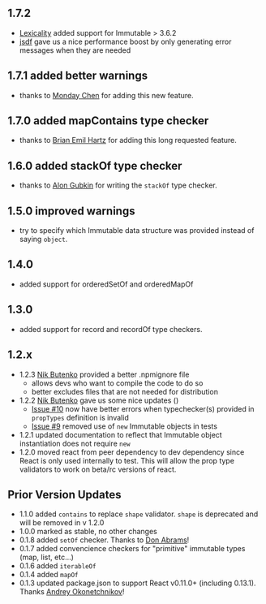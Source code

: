 ## 1.7.2
  - [Lexicality](https://github.com/Lexicality) added support for Immutable > 3.6.2
  - [jsdf](https://github.com/jsdf) gave us a nice performance boost by only generating error messages when they are needed

## 1.7.1 added better warnings
  - thanks to [Monday Chen](https://github.com/mondaychen) for adding this new feature.

## 1.7.0 added mapContains type checker
  - thanks to [Brian Emil Hartz](https://github.com/hartzis) for adding this long requested feature.

## 1.6.0 added stackOf type checker
  - thanks to [Alon Gubkin](https://github.com/alongubkin) for writing the `stackOf` type checker.

## 1.5.0 improved warnings
  - try to specify which Immutable data structure was provided instead of saying `object`.

## 1.4.0
   - added support for orderedSetOf and orderedMapOf

## 1.3.0
  - added support for record and recordOf type checkers.

## 1.2.x
- 1.2.3 [Nik Butenko](http://butenko.me/) provided a better .npmignore file
  - allows devs who want to compile the code to do so
  - better excludes files that are not needed for distribution
- 1.2.2 [Nik Butenko](http://butenko.me/) gave us some nice updates ()
  - [Issue #10](https://github.com/HurricaneJames/react-immutable-proptypes/pull/10) now have better errors when typechecker(s) provided in `propTypes` definition is invalid
  - [Issue #9](https://github.com/HurricaneJames/react-immutable-proptypes/pull/9) removed use of `new` Immutable objects in tests
- 1.2.1 updated documentation to reflect that Immutable object instantiation does not require `new`
- 1.2.0 moved react from peer dependency to dev dependency since React is only used internally to test. This will allow the prop type validators to work on beta/rc versions of react.

## Prior Version Updates
- 1.1.0 added `contains` to replace `shape` validator. `shape` is deprecated and will be removed in v 1.2.0
- 1.0.0 marked as stable, no other changes
- 0.1.8 added `setOf` checker. Thanks to [Don Abrams](https://github.com/donabrams)!
- 0.1.7 added convencience checkers for "primitive" immutable types (map, list, etc...)
- 0.1.6 added `iterableOf`
- 0.1.4 added `mapOf`
- 0.1.3 updated package.json to support React v0.11.0+ (including 0.13.1). Thanks [Andrey Okonetchnikov](https://github.com/okonet)!
